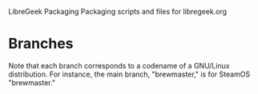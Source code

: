 LibreGeek Packaging
Packaging scripts and files for libregeek.org

# Branches
Note that each branch corresponds to a codename of a GNU/Linux distribution. For instance, the main branch, "brewmaster," is for SteamOS "brewmaster."

